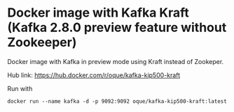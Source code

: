 # Docker image with Kafka Kraft (Kafka 2.8.0 preview feature without Zookeeper)

Docker image with Kafka in preview mode using Kraft instead of Zookeper.

Hub link: https://hub.docker.com/r/oque/kafka-kip500-kraft

Run with

```
docker run --name kafka -d -p 9092:9092 oque/kafka-kip500-kraft:latest
```
